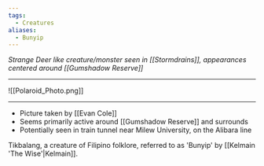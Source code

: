 ```yaml
---
tags:
  - Creatures
aliases:
  - Bunyip
---
```

*Strange Deer like creature/monster seen in [[Stormdrains]], appearances centered around [[Gumshadow Reserve]]*

---

![[Polaroid_Photo.png]]

---
- Picture taken by [[Evan Cole]]
- Seems primarily active around [[Gumshadow Reserve]] and surrounds
- Potentially seen in train tunnel near Milew University, on the Alibara line

Tikbalang, a creature of Filipino folklore, referred to as 'Bunyip' by [[Kelmain 'The Wise'|Kelmain]].